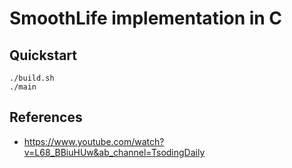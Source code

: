 # SmoothLife implementation in C

## Quickstart

```console
./build.sh
./main
```

## References

- https://www.youtube.com/watch?v=L68_BBiuHUw&ab_channel=TsodingDaily
